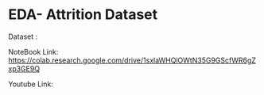 # EDA- Attrition Dataset

Dataset : 

NoteBook Link: https://colab.research.google.com/drive/1sxlaWHQlOWtN35G9GScfWR6gZxp3GE9Q

Youtube Link: 
